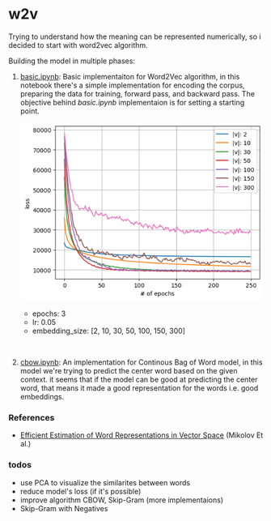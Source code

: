 # w2v

Trying to understand how the meaning can be represented numerically,
so i decided to start with word2vec algorithm.

Building the model in multiple phases:

1. [basic.ipynb](basic.ipynb): Basic implementaiton for Word2Vec algorithm,
   in this notebook there's a simple implementation for encoding the corpus,
   preparing the data for training, forward pass, and backward pass. The objective behind
   *basic.ipynb* implementaion is for setting a starting point.
   
   ![basic implementation result](./screenshots/sc_basic_01.png)

    - epochs: 3
    - lr: 0.05
    - embedding_size: [2, 10, 30, 50, 100, 150, 300]

<br>

2. [cbow.ipynb](cbow.ipynb): An implementation for Continous Bag of Word model,
    in this model we're trying to predict the center word based on the given context.
    it seems that if the model can be good at predicting the center word, that means
    it made a good representation for the words i.e. good embeddings.

### References
- [Efficient Estimation of Word Representations in Vector Space](https://arxiv.org/abs/1301.3781) (Mikolov Et al.)
   
   
### todos
- use PCA to visualize the similarites between words
- reduce model's loss (if it's possible)
- improve algorithm CBOW, Skip-Gram (more implementaions)
- Skip-Gram with Negatives
